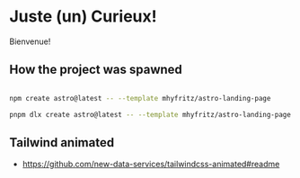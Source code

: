 # Juste (un) Curieux!

Bienvenue!


## How the project was spawned


```bash

npm create astro@latest -- --template mhyfritz/astro-landing-page

pnpm dlx create astro@latest -- --template mhyfritz/astro-landing-page
```


## Tailwind animated


* https://github.com/new-data-services/tailwindcss-animated#readme